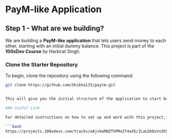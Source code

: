 # PayM-like Application

## Step 1 - What are we building?

We are building a **PayM-like application** that lets users send money to each other, starting with an initial dummy balance. This project is part of the **100xDev Course** by Harkirat Singh.


### Clone the Starter Repository

To begin, clone the repository using the following command:

```bash
git clone https://github.com/Shikha115/paytm.git


This will give you the initial structure of the application to start building the features.

### Useful Link

For detailed instructions on how to set up and work with this project, please refer to the following link:

```bash
https://projects.100xdevs.com/tracks/oAjvkeRNZThPMxZf4aX5/JLaLbhDuYn3h5Cn7WJu1



